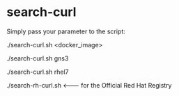 # search-curl

Simply pass your parameter to the script:

./search-curl.sh <docker_image>

./search-curl.sh gns3

./search-curl.sh rhel7

./search-rh-curl.sh <--- for the Official Red Hat Registry
